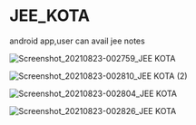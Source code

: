 # JEE_KOTA
android app,user can avail jee notes



![Screenshot_20210823-002759_JEE KOTA](https://user-images.githubusercontent.com/65516859/130367125-5ac7c1ce-d8b8-4634-8945-5695c8672b9c.jpg)



![Screenshot_20210823-002810_JEE KOTA (2)](https://user-images.githubusercontent.com/65516859/130367113-b796bc28-dc5e-480d-87c9-ad9114e9ef47.jpg)


![Screenshot_20210823-002804_JEE KOTA](https://user-images.githubusercontent.com/65516859/130367069-3f5a1c06-8bfd-447f-b00a-c14957210b5a.jpg)


![Screenshot_20210823-002826_JEE KOTA](https://user-images.githubusercontent.com/65516859/130367059-3c035120-3c65-4eca-9761-980ce95fa7cc.jpg)
